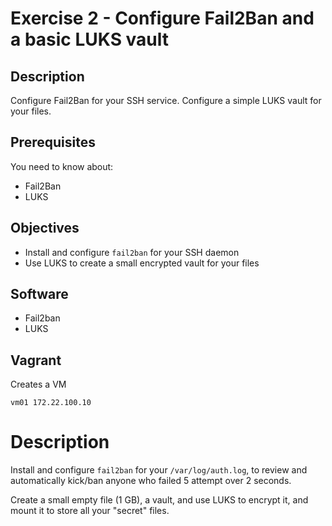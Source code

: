 # Exercise 2 - Configure Fail2Ban and a basic LUKS vault

## Description

Configure Fail2Ban for your SSH service.
Configure a simple LUKS vault for your files.

## Prerequisites

You need to know about:
 - Fail2Ban
 - LUKS

## Objectives

 - Install and configure ```fail2ban``` for your SSH daemon
 - Use LUKS to create a small encrypted vault for your files

## Software
 - Fail2ban
 - LUKS

## Vagrant

Creates a VM

`vm01 172.22.100.10`

# Description

Install and configure ```fail2ban``` for your `/var/log/auth.log`, to review and automatically kick/ban anyone who failed 5 attempt over 2 seconds.

Create a small empty file (1 GB), a vault, and use LUKS to encrypt it, and mount it to store all your "secret" files.
